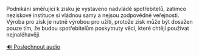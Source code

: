 
Podnikání směřující k zisku je vystaveno nadvládě spotřebitelů, zatímco neziskové instituce si vládnou samy a nejsou zodpovědné veřejnosti. Výroba pro zisk je nutně výrobou pro užití, protože zisk může být dosažen pouze tím, že budou spotřebitelům poskytnuty věci, které chtějí používat nejnaléhavěji.

[🔊 Poslechnout audio](/data/7-paragraphs/audio/chapter_60/para_005-Podnikn-smujc-k-zisku-je-vystaveno-nadvld.mp3)
